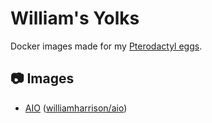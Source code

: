 # William's Yolks
Docker images made for my [Pterodactyl eggs](https://github.com/wdhdev/eggs).

## 📷 Images
- [AIO](aio) ([williamharrison/aio](https://hub.docker.com/r/williamharrison/aio))
